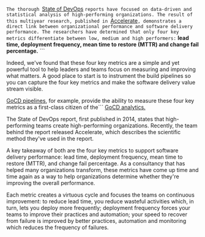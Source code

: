 ```The thorough ```[State of DevOps](https://cloud.google.com/devops/) ```reports have focused on data-driven and statistical analysis of high-performing organizations. The result of this multiyear research, published in ```[Accelerate](https://itrevolution.com/book/accelerate/)```, demonstrates a direct link between organizational performance and software delivery performance. The researchers have determined that only four key metrics differentiate between low, medium and high performers:``` **lead time, deployment frequency, mean time to restore (MTTR) and change fail percentage.** ``` 

Indeed, we've found that these four key metrics are a simple and yet powerful tool to help leaders and teams focus on measuring and improving what matters. A good place to start is to instrument the build pipelines so you can capture the four key metrics and make the software delivery value stream visible.

[GoCD pipelines](https://www.gocd.org/), for example, provide the ability to measure these four key metrics as a first-class citizen of the``` [GoCD analytics.](https://www.gocd.org/analytics.html)

The State of DevOps report, first published in 2014, states that high-performing teams create high-performing organizations. Recently, the team behind the report released Accelerate, which describes the scientific method they've used in the report. 

A key takeaway of both are the four key metrics to support software delivery performance: lead time, deployment frequency, mean time to restore (MTTR), and change fail percentage. As a consultancy that has helped many organizations transform, these metrics have come up time and time again as a way to help organizations determine whether they're improving the overall performance. 

Each metric creates a virtuous cycle and focuses the teams on continuous improvement: to reduce lead time, you reduce wasteful activities which, in turn, lets you deploy more frequently; deployment frequency forces your teams to improve their practices and automation; your speed to recover from failure is improved by better practices, automation and monitoring which reduces the frequency of failures.

